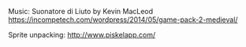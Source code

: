 Music: Suonatore di Liuto by Kevin MacLeod https://incompetech.com/wordpress/2014/05/game-pack-2-medieval/

Sprite unpacking: http://www.piskelapp.com/
